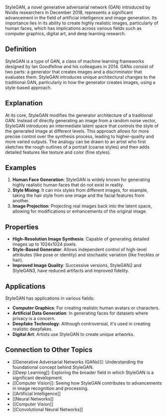 StyleGAN, a novel generative adversarial network (GAN) introduced by Nvidia researchers in December 2018, represents a significant advancement in the field of artificial intelligence and image generation. Its importance lies in its ability to create highly realistic images, particularly of human faces, which has implications across various fields such as computer graphics, digital art, and deep learning research.

## Definition

StyleGAN is a type of GAN, a class of machine learning frameworks designed by Ian Goodfellow and his colleagues in 2014. GANs consist of two parts: a generator that creates images and a discriminator that evaluates them. StyleGAN introduces unique architectural changes to the traditional GAN, particularly in how the generator creates images, using a style-based approach.

## Explanation

At its core, StyleGAN modifies the generator architecture of a traditional GAN. Instead of directly generating an image from a random noise vector, StyleGAN introduces an intermediate latent space that controls the style of the generated image at different levels. This approach allows for more precise control over the synthesis process, leading to higher-quality and more varied outputs. The analogy can be drawn to an artist who first sketches the rough outlines of a portrait (coarse styles) and then adds detailed features like texture and color (fine styles).

## Examples

1. **Human Face Generation**: StyleGAN is widely known for generating highly realistic human faces that do not exist in reality.
2. **Style Mixing**: It can mix styles from different images, for example, taking the hair style from one image and the facial features from another.
3. **Image Projection**: Projecting real images back into the latent space, allowing for modifications or enhancements of the original image.

## Properties

- **High-Resolution Image Synthesis**: Capable of generating detailed images up to 1024x1024 pixels.
- **Style-Based Generator**: Allows independent control of high-level attributes (like pose or identity) and stochastic variation (like freckles or hair).
- **Improved Image Quality**: Successive versions, StyleGAN2 and StyleGAN3, have reduced artifacts and improved fidelity.

## Applications

StyleGAN has applications in various fields:

- **Computer Graphics**: For creating realistic human avatars or characters.
- **Artificial Data Generation**: In generating faces for datasets where privacy is a concern.
- **Deepfake Technology**: Although controversial, it's used in creating realistic deepfakes.
- **Digital Art**: Artists use StyleGAN to create unique artworks.

## Connection to Other Topics

- [[Generative Adversarial Networks (GANs)]]: Understanding the foundational concept behind StyleGAN.
- [[Deep Learning]]: Exploring the broader field in which StyleGAN is a significant development.
- [[Computer Vision]]: Seeing how StyleGAN contributes to advancements in image recognition and processing.
-  [[Artificial Intelligence]]
- [[Neural Networks]]
- [[Computer Vision]]
- [[Convolutional Neural Networks]] 